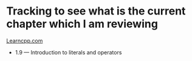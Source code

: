 # Tracking to see what is the current chapter which I am reviewing
[Learncpp.com](https://www.learncpp.com/)
 - 1.9 — Introduction to literals and operators